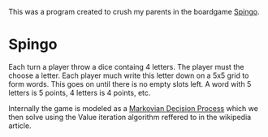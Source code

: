 This was a program created to crush my parents in the boardgame [Spingo](https://www.spelexperten.com/sallskapsspel/familjespel/spingo.html).

# Spingo
Each turn a player throw a dice containg 4 letters. The player must the choose a letter. Each player much write this letter down on a 5x5 grid to form words. This goes on until there is no empty slots left. A word with 5 letters is 5 points, 4 letters is 4 points, etc. 

Internally the game is modeled as a [Markovian Decision Process](https://en.wikipedia.org/wiki/Markov_decision_process) which we then solve using the Value iteration algorithm reffered to in the wikipedia article.
